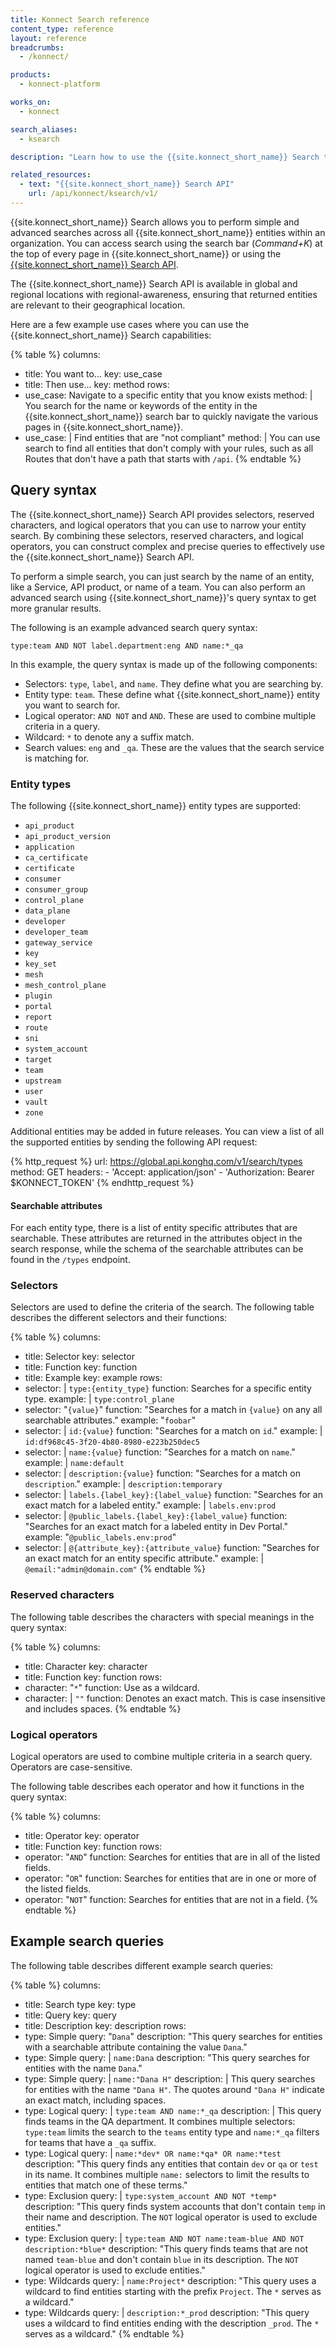 ```yaml
---
title: Konnect Search reference
content_type: reference
layout: reference
breadcrumbs:
  - /konnect/

products:
  - konnect-platform

works_on:
  - konnect

search_aliases: 
  - ksearch

description: "Learn how to use the {{site.konnect_short_name}} Search to search through all {{site.konnect_short_name}} entities."

related_resources:
  - text: "{{site.konnect_short_name}} Search API"
    url: /api/konnect/ksearch/v1/
---
```


{{site.konnect_short_name}} Search allows you to perform simple and advanced searches across all {{site.konnect_short_name}} entities within an organization. 
You can access search using the search bar (_Command+K_) at the top of every page in {{site.konnect_short_name}} or using the [{{site.konnect_short_name}} Search API](/api/konnect/ksearch/).

The {{site.konnect_short_name}} Search API is available in global and regional locations with regional-awareness, ensuring that returned entities are relevant to their geographical location. 

Here are a few example use cases where you can use the {{site.konnect_short_name}} Search capabilities:

<!--vale off-->
{% table %}
columns:
  - title: You want to...
    key: use_case
  - title: Then use...
    key: method
rows:
  - use_case: Navigate to a specific entity that you know exists
    method: |
      You search for the name or keywords of the entity in the {{site.konnect_short_name}} search bar to quickly navigate the various pages in {{site.konnect_short_name}}.
  - use_case: |
      Find entities that are "not compliant"
    method: |
      You can use search to find all entities that don't comply with your rules, such as all Routes that don't have a path that starts with `/api`.
{% endtable %}
<!--vale on-->

## Query syntax

The {{site.konnect_short_name}} Search API provides selectors, reserved characters, and logical operators that you can use to narrow your entity search. 
By combining these selectors, reserved characters, and logical operators, you can construct complex and precise queries to effectively use the {{site.konnect_short_name}} Search API.

To perform a simple search, you can just search by the name of an entity, like a Service, API product, or name of a team. 
You can also perform an advanced search using {{site.konnect_short_name}}'s query syntax to get more granular results.

The following is an example advanced search query syntax:

```
type:team AND NOT label.department:eng AND name:*_qa
```

In this example, the query syntax is made up of the following components:
* Selectors: `type`, `label`, and `name`. They define what you are searching by. 
* Entity type: `team`. These define what {{site.konnect_short_name}} entity you want to search for.
* Logical operator: `AND NOT` and `AND`. These are used to combine multiple criteria in a query.
* Wildcard: `*` to denote any a suffix match.
* Search values: `eng` and `_qa`. These are the values that the search service is matching for.

### Entity types

The following {{site.konnect_short_name}} entity types are supported: 

- `api_product`  
- `api_product_version`  
- `application`  
- `ca_certificate`  
- `certificate`  
- `consumer`  
- `consumer_group`  
- `control_plane`
- `data_plane`  
- `developer`  
- `developer_team`  
- `gateway_service`  
- `key`  
- `key_set`   
- `mesh`  
- `mesh_control_plane`  
- `plugin`  
- `portal`  
- `report`  
- `route`  
- `sni`  
- `system_account`  
- `target`  
- `team`  
- `upstream`  
- `user`  
- `vault`  
- `zone`  

Additional entities may be added in future releases. You can view a list of all the supported entities by sending the following API request:

<!--vale off-->
{% http_request %}
  url: https://global.api.konghq.com/v1/search/types
  method: GET
  headers:
      - 'Accept: application/json'
      - 'Authorization: Bearer $KONNECT_TOKEN'
{% endhttp_request %}
<!--vale on-->

#### Searchable attributes

For each entity type, there is a list of entity specific attributes that are searchable. 
These attributes are returned in the attributes object in the search response, while the schema of the searchable attributes can be found in the `/types` endpoint.

### Selectors

Selectors are used to define the criteria of the search. 
The following table describes the different selectors and their functions:

<!--vale off-->
{% table %}
columns:
  - title: Selector
    key: selector
  - title: Function
    key: function
  - title: Example
    key: example
rows:
  - selector: |
      `type:{entity_type}`
    function: Searches for a specific entity type.
    example: |
      `type:control_plane`
  - selector: "`{value}`"
    function: "Searches for a match in `{value}` on any all searchable attributes."
    example: "`foobar`"
  - selector: |
      `id:{value}`
    function: "Searches for a match on `id`."
    example: |
      `id:df968c45-3f20-4b80-8980-e223b250dec5`
  - selector: |
      `name:{value}`
    function: "Searches for a match on `name`."
    example: |
      `name:default`
  - selector: |
      `description:{value}`
    function: "Searches for a match on `description`."
    example: |
      `description:temporary`
  - selector: |
      `labels.{label_key}:{label_value}`
    function: "Searches for an exact match for a labeled entity."
    example: |
      `labels.env:prod`
  - selector: |
      `@public_labels.{label_key}:{label_value}`
    function: "Searches for an exact match for a labeled entity in Dev Portal."
    example: "`@public_labels.env:prod`"
  - selector: |
      `@{attribute_key}:{attribute_value}`
    function: "Searches for an exact match for an entity specific attribute."
    example: |
      `@email:"admin@domain.com"`
{% endtable %}
<!--vale on-->

### Reserved characters

The following table describes the characters with special meanings in the query syntax:

<!--vale off-->
{% table %}
columns:
  - title: Character
    key: character
  - title: Function
    key: function
rows:
  - character: "`*`"
    function: Use as a wildcard.
  - character: |
      `""`
    function: Denotes an exact match. This is case insensitive and includes spaces.
{% endtable %}
<!--vale on-->

### Logical operators

Logical operators are used to combine multiple criteria in a search query. 
Operators are case-sensitive. 

The following table describes each operator and how it functions in the query syntax:

<!--vale off-->
{% table %}
columns:
  - title: Operator
    key: operator
  - title: Function
    key: function
rows:
  - operator: "`AND`"
    function: Searches for entities that are in all of the listed fields.
  - operator: "`OR`"
    function: Searches for entities that are in one or more of the listed fields.
  - operator: "`NOT`"
    function: Searches for entities that are not in a field.
{% endtable %}
<!--vale on-->

## Example search queries

The following table describes different example search queries:

<!--vale off-->
{% table %}
columns:
  - title: Search type
    key: type
  - title: Query
    key: query
  - title: Description
    key: description
rows:
  - type: Simple
    query: "`Dana`"
    description: "This query searches for entities with a searchable attribute containing the value `Dana`."
  - type: Simple
    query: |
      `name:Dana`
    description: "This query searches for entities with the name `Dana`."
  - type: Simple
    query: |
      `name:"Dana H"`
    description: |
      This query searches for entities with the name `"Dana H"`. The quotes around `"Dana H"` indicate an exact match, including spaces.
  - type: Logical
    query: |
      `type:team AND name:*_qa`
    description: |
      This query finds teams in the QA department. 
      It combines multiple selectors: `type:team` limits the search to the `teams` entity type and `name:*_qa` filters for teams that have a `_qa` suffix.
  - type: Logical
    query: |
      `name:*dev* OR name:*qa* OR name:*test`
    description: "This query finds any entities that contain `dev` or `qa` or `test` in its name. It combines multiple `name:` selectors to limit the results to entities that match one of these terms."
  - type: Exclusion
    query: |
      `type:system_account AND NOT *temp*`
    description: "This query finds system accounts that don't contain `temp` in their name and description. The `NOT` logical operator is used to exclude entities."
  - type: Exclusion
    query: |
      `type:team AND NOT name:team-blue AND NOT description:*blue*`
    description: "This query finds teams that are not named `team-blue` and don't contain `blue` in its description. The `NOT` logical operator is used to exclude entities."
  - type: Wildcards
    query: |
      `name:Project*`
    description: "This query uses a wildcard to find entities starting with the prefix `Project`. The `*` serves as a wildcard."
  - type: Wildcards
    query: |
      `description:*_prod`
    description: "This query uses a wildcard to find entities ending with the description `_prod`. The `*` serves as a wildcard."
{% endtable %}
<!--vale on-->
